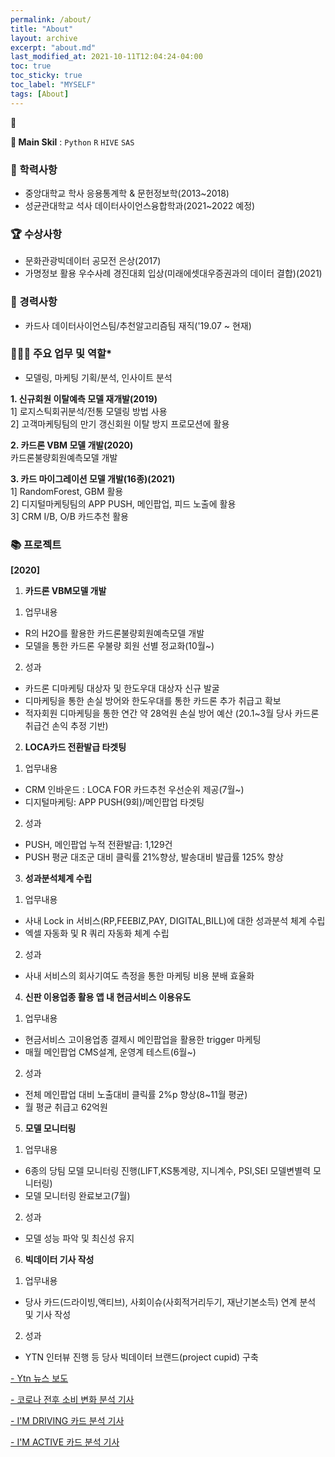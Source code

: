 ```yaml
---
permalink: /about/
title: "About"
layout: archive
excerpt: "about.md"
last_modified_at: 2021-10-11T12:04:24-04:00
toc: true
toc_sticky: true
toc_label: "MYSELF"
tags: [About]
---
```



 📌 <br>

**🏅 Main Skil** : `Python` `R` `HIVE` `SAS`
<br>

### 🏫 학력사항
- 중앙대학교 학사 응용통계학 & 문헌정보학(2013~2018)
- 성균관대학교 석사 데이터사이언스융합학과(2021~2022 예정)

### 🏆 수상사항
- 문화관광빅데이터 공모전 은상(2017)<br/>
- 가명정보 활용 우수사례 경진대회 입상(미래에셋대우증권과의 데이터 결합)(2021)

### 📝 경력사항
- 카드사 데이터사이언스팀/추천알고리즘팀 재직('19.07 ~ 현재)<br/>  

### 🏃🏻‍♀️ 주요 업무 및 역할*
- 모델링, 마케팅 기획/분석, 인사이트 분석<br/>  
  
**1. 신규회원 이탈예측 모델 재개발(2019)**<br/>
1] 로지스틱회귀분석/전통 모델링 방법 사용<br/>
2] 고객마케팅팀의 만기 갱신회원 이탈 방지 프로모션에 활용<br/>

**2. 카드론 VBM 모델 개발(2020)<br/>**
 카드론불량회원예측모델 개발<br/> 

 **3. 카드 마이그레이션 모델 개발(16종)(2021)**   <br/>
1] RandomForest, GBM 활용<br/>
2] 디지털마케팅팀의 APP PUSH, 메인팝업, 피드 노출에 활용<br/>
3] CRM I/B, O/B 카드추천 활용<br/>

### 📚 프로젝트
**[2020]**

1. **카드론 VBM모델 개발** <br/>
1) 업무내용
- R의 H2O를 활용한 카드론불량회원예측모델 개발
- 모델을 통한 카드론 우불량 회원 선별 정교화(10월~)<br/>
2) 성과
- 카드론 디마케팅 대상자 및 한도우대 대상자 신규 발굴
- 디마케팅을 통한 손실 방어와 한도우대를 통한 카드론 추가 취급고 확보
- 적자회원 디마케팅을 통한 연간 약 28억원 손실 방어 예산 (20.1~3월 당사 카드론 취급건 손익 추정 기반)

2. **LOCA카드 전환발급 타겟팅**<br/>
1) 업무내용
- CRM 인바운드 : LOCA FOR 카드추천 우선순위 제공(7월~)
- 디지털마케팅: APP PUSH(9회)/메인팝업 타겟팅<br/>
2) 성과
- PUSH, 메인팝업 누적 전환발급: 1,129건
- PUSH 평균 대조군 대비 클릭률 21%향상, 발송대비 발급률 125% 향상

3. **성과분석체계 수립** <br/>
1) 업무내용 
- 사내 Lock in 서비스(RP,FEEBIZ,PAY, DIGITAL,BILL)에 대한 성과분석 체계 수립
- 엑셀 자동화 및 R 쿼리 자동화 체계 수립<br/>
2) 성과
- 사내 서비스의 회사기여도 측정을 통한 마케팅 비용 분배 효율화

4. **신판 이용업종 활용 앱 내 현금서비스 이용유도** <br/>
1) 업무내용
- 현금서비스 고이용업종 결제시 메인팝업을 활용한 trigger 마케팅 
- 매월 메인팝업 CMS설계, 운영계 테스트(6월~)<br/>
2) 성과
- 전체 메인팝업 대비 노출대비 클릭률 2%p 향상(8~11월 평균)
- 월 평균 취급고 62억원

5. **모델 모니터링** <br/>
1) 업무내용<br/>
- 6종의 당팀 모델 모니터링 진행(LIFT,KS통계량, 지니계수, PSI,SEI 모델변별력 모니터링)
- 모델 모니터링 완료보고(7월)<br/>
  
2. 성과
- 모델 성능 파악 및 최신성 유지

6. **빅데이터 기사 작성** <br/>
1) 업무내용 
- 당사 카드(드라이빙,액티브), 사회이슈(사회적거리두기, 재난기본소득) 연계 분석 및 기사 작성 <br/>
  
2) 성과
- YTN 인터뷰 진행 등 당사 빅데이터 브랜드(project cupid) 구축
  
[- Ytn 뉴스 보도](https://tv.naver.com/v/13508131)

[- 코로나 전후 소비 변화 분석 기사](
https://www.mk.co.kr/news/economy/view/2020/04/423553/)

[- I'M DRIVING 카드 분석 기사](
http://www.hani.co.kr/arti/economy/economy_general/925122.html)

[- I'M ACTIVE 카드 분석 기사](http://www.munhwa.com/news/view.html?no=2020042801032605000004)

